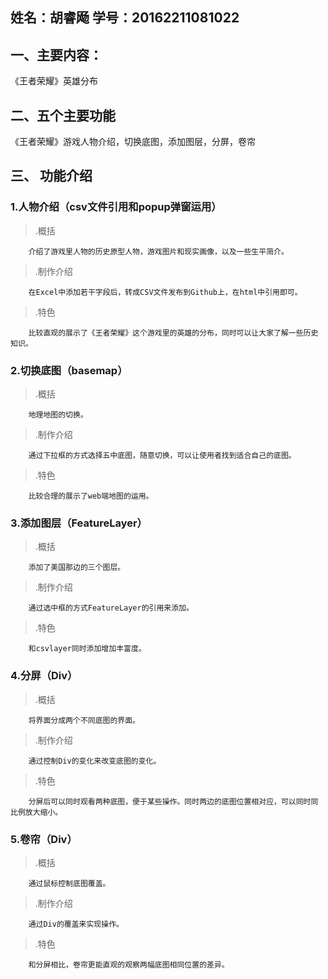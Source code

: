 ##                                                    姓名：胡睿飏  学号：20162211081022
## 一、主要内容：
《王者荣耀》英雄分布
## 二、五个主要功能
《王者荣耀》游戏人物介绍，切换底图，添加图层，分屏，卷帘
## 三、 功能介绍
### 1.人物介绍（csv文件引用和popup弹窗运用）
>.概括

		介绍了游戏里人物的历史原型人物，游戏图片和现实画像，以及一些生平简介。
>.制作介绍

		在Excel中添加若干字段后，转成CSV文件发布到Github上，在html中引用即可。
>.特色

		比较直观的展示了《王者荣耀》这个游戏里的英雄的分布，同时可以让大家了解一些历史知识。

### 2.切换底图（basemap）
>.概括

		地理地图的切换。
>.制作介绍

		通过下拉框的方式选择五中底图，随意切换，可以让使用者找到适合自己的底图。

>.特色

	    比较合理的展示了web端地图的运用。
		
### 3.添加图层（FeatureLayer）
>.概括

		添加了美国那边的三个图层。
>.制作介绍

		通过选中框的方式FeatureLayer的引用来添加。

>.特色

		和csvlayer同时添加增加丰富度。
		
### 4.分屏（Div）
>.概括

		将界面分成两个不同底图的界面。
>.制作介绍

		通过控制Div的变化来改变底图的变化。

>.特色

		分屏后可以同时观看两种底图，便于某些操作。同时两边的底图位置相对应，可以同时同比例放大缩小。
		
### 5.卷帘（Div）
>.概括

		通过鼠标控制底图覆盖。
>.制作介绍

		通过Div的覆盖来实现操作。

>.特色

		和分屏相比，卷帘更能直观的观察两幅底图相同位置的差异。
